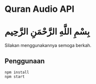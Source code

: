# Quran Audio API
# بِسْمِ اللَّهِ الرَّحْمَنِ الرَّحِيم

Silakan menggunakannya semoga berkah.


## Penggunaan
```
npm install
npm start
```
